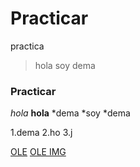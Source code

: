 # Practicar
practica
> hola soy dema
### Practicar
*hola*
**hola**
*dema
*soy
*dema

1.dema
2.ho
3.j 

[OLE](https://www.ole.com.ar/)
[OLE IMG](ole.jpg)
